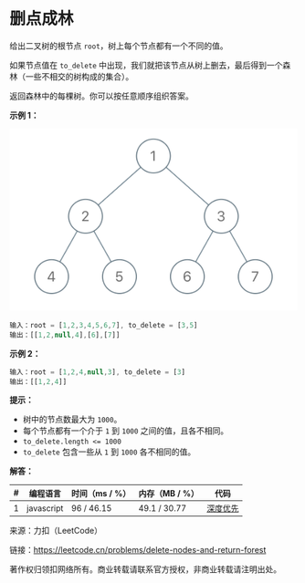 # 删点成林

给出二叉树的根节点 `root`，树上每个节点都有一个不同的值。

如果节点值在 `to_delete` 中出现，我们就把该节点从树上删去，最后得到一个森林（一些不相交的树构成的集合）。

返回森林中的每棵树。你可以按任意顺序组织答案。

**示例 1：**

![示例1](./eg1.png)

``` javascript
输入：root = [1,2,3,4,5,6,7], to_delete = [3,5]
输出：[[1,2,null,4],[6],[7]]
```

**示例 2：**

``` javascript
输入：root = [1,2,4,null,3], to_delete = [3]
输出：[[1,2,4]]
```

**提示：**

- 树中的节点数最大为 `1000`。
- 每个节点都有一个介于 `1` 到 `1000` 之间的值，且各不相同。
- `to_delete.length <= 1000`
- `to_delete` 包含一些从 `1` 到 `1000` 各不相同的值。

**解答：**

**#**|**编程语言**|**时间（ms / %）**|**内存（MB / %）**|**代码**
--|--|--|--|--
1|javascript|96 / 46.15|49.1 / 30.77|[深度优先](./javascript/ac_v1.js)

来源：力扣（LeetCode）

链接：https://leetcode.cn/problems/delete-nodes-and-return-forest

著作权归领扣网络所有。商业转载请联系官方授权，非商业转载请注明出处。
